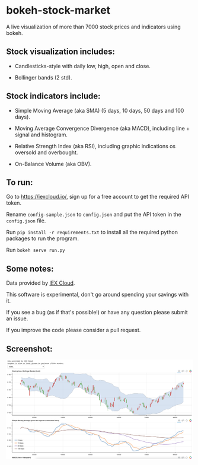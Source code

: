 # bokeh-stock-market

A live visualization of more than 7000 stock prices and indicators using bokeh.

## Stock visualization includes:

* Candlesticks-style with daily low, high, open and close.

* Bollinger bands (2 std).

## Stock indicators include:

* Simple Moving Average (aka SMA) (5 days, 10 days, 50 days and 100 days).

* Moving Average Convergence Divergence (aka MACD), including line + signal and histogram.

* Relative Strength Index (aka RSI), including graphic indications os oversold and overbought.

* On-Balance Volume (aka OBV).

## To run:
Go to https://iexcloud.io/, sign up for a free account to get the required API token.

Rename `config-sample.json` to `config.json` and put the API token in the `config.json` file.

Run `pip install -r requirements.txt` to install all the required python packages to run the program.

Run `bokeh serve run.py`

## Some notes:

Data provided by [IEX Cloud](https://iexcloud.io/).

This software is experimental, don't go around spending your savings with it.

If you see a bug (as if that's possible!) or have any question please submit an issue.

If you improve the code please consider a pull request. 

## Screenshot:

![Screenshot](screenshot.png?raw=true "Title")
